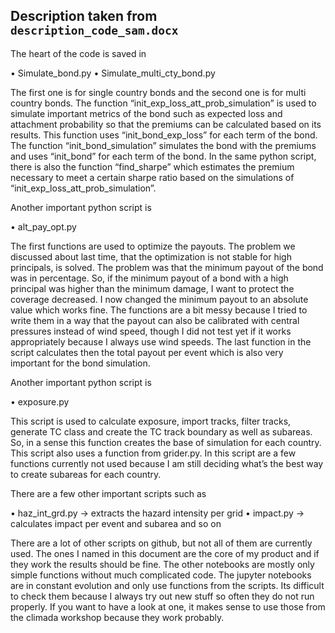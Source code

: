## Description taken from `description_code_sam.docx`

The heart of the code is saved in 

   • Simulate_bond.py
   • Simulate_multi_cty_bond.py
    
The first one is for single country bonds and the second one is for multi country bonds. The function “init_exp_loss_att_prob_simulation” is used to simulate important metrics of the bond such as expected loss and attachment probability so that the premiums can be calculated based on its results. This function uses “init_bond_exp_loss” for each term of the bond. 
The function “init_bond_simulation” simulates the bond with the premiums and uses “init_bond” for each term of the bond. 
In the same python script, there is also the function “find_sharpe” which estimates the premium necessary to meet a certain sharpe ratio based on the simulations of “init_exp_loss_att_prob_simulation”.

Another important python script is

   • alt_pay_opt.py
    
The first functions are used to optimize the payouts. The problem we discussed about last time, that the optimization is not stable for high principals, is solved. The problem was that the minimum payout of the bond was in percentage. So, if the minimum payout of a bond with a high principal was higher than the minimum damage, I want to protect the coverage decreased. I now changed the minimum payout to an absolute value which works fine. The functions are a bit messy because I tried to write them in a way that the payout can also be calibrated with central pressures instead of wind speed, though I did not test yet if it works appropriately because I always use wind speeds.
The last function in the script calculates then the total payout per event which is also very important for the bond simulation.

Another important python script is

   • exposure.py
    
This script is used to calculate exposure, import tracks, filter tracks, generate TC class and create the TC track boundary as well as subareas. So, in a sense this function creates the base of simulation for each country. This script also uses a function from grider.py. In this script are a few functions currently not used because I am still deciding what’s the best way to create subareas for each country.

There are a few other important scripts such as 

   • haz_int_grd.py -> extracts the hazard intensity per grid
   • impact.py -> calculates impact per event and subarea and so on

There are a lot of other scripts on github, but not all of them are currently used. The ones I named in this document are the core of my product and if they work the results should be fine. The other notebooks are mostly only simple functions without much complicated code. 
The jupyter notebooks are in constant evolution and only use functions from the scripts. Its difficult to check them because I always try out new stuff so often they do not run properly. If you want to have a look at one, it makes sense to use those from the climada workshop because they work probably.
